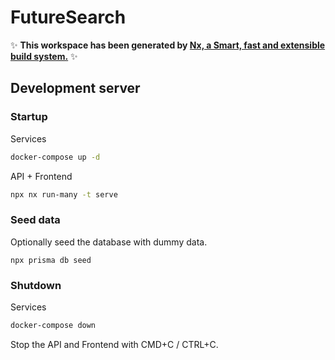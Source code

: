 # FutureSearch

:sparkles: **This workspace has been generated by [Nx, a Smart, fast and extensible build system.](https://nx.dev)** :sparkles:

## Development server

### Startup

Services

```bash
docker-compose up -d
```

API + Frontend

```bash
npx nx run-many -t serve
```

### Seed data

Optionally seed the database with dummy data.

```
npx prisma db seed
```

### Shutdown

Services

```bash
docker-compose down
```

Stop the API and Frontend with CMD+C / CTRL+C.
